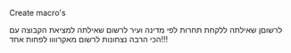 Create macro's



לרשוםן שאילתה ללקחת תחרות לפי מדינה ועיר
לרשום שאילתה למציאת הקבוצה עם הכי הרבה נצחונות
לרשום מאקרוווו לפחות אחד!!!